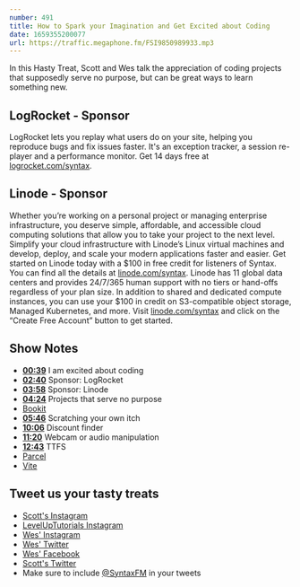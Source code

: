 ```yaml
---
number: 491
title: How to Spark your Imagination and Get Excited about Coding
date: 1659355200077
url: https://traffic.megaphone.fm/FSI9850989933.mp3
---
```


In this Hasty Treat, Scott and Wes talk the appreciation of coding projects that supposedly serve no purpose, but can be great ways to learn something new.

## LogRocket - Sponsor

LogRocket lets you replay what users do on your site, helping you reproduce bugs and fix issues faster. It's an exception tracker, a session re-player and a performance monitor. Get 14 days free at [logrocket.com/syntax](https://logrocket.com/syntax).

## Linode - Sponsor

Whether you’re working on a personal project or managing enterprise infrastructure, you deserve simple, affordable, and accessible cloud computing solutions that allow you to take your project to the next level. Simplify your cloud infrastructure with Linode’s Linux virtual machines and develop, deploy, and scale your modern applications faster and easier. Get started on Linode today with a $100 in free credit for listeners of Syntax. You can find all the details at [linode.com/syntax](https://linode.com/syntax). Linode has 11 global data centers and provides 24/7/365 human support with no tiers or hand-offs regardless of your plan size. In addition to shared and dedicated compute instances, you can use your $100 in credit on S3-compatible object storage, Managed Kubernetes, and more. Visit [linode.com/syntax](https://linode.com/syntax) and click on the “Create Free Account” button to get started.

## Show Notes

* **[00:39](#t=00:39)** I am excited about coding
* **[02:40](#t=02:40)** Sponsor: LogRocket
* **[03:58](#t=03:58)** Sponsor: Linode
* **[04:24](#t=04:24)** Projects that serve no purpose
* [Bookit](https://github.com/leveluptuts/bookit)
* **[05:46](#t=05:46)** Scratching your own itch
* **[10:06](#t=10:06)** Discount finder
* **[11:20](#t=11:20)** Webcam or audio manipulation
* **[12:43](#t=12:43)** TTFS
* [Parcel](https://parceljs.org)
* [Vite](https://vitejs.dev)

## Tweet us your tasty treats

* [Scott's Instagram](https://www.instagram.com/stolinski/)
* [LevelUpTutorials Instagram](https://www.instagram.com/LevelUpTutorials/)
* [Wes' Instagram](https://www.instagram.com/wesbos/)
* [Wes' Twitter](https://twitter.com/wesbos)
* [Wes' Facebook](https://www.facebook.com/wesbos.developer)
* [Scott's Twitter](https://twitter.com/stolinski)
* Make sure to include [@SyntaxFM](https://twitter.com/SyntaxFM) in your tweets
